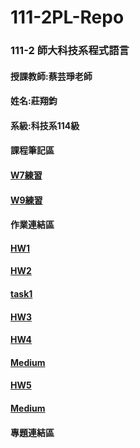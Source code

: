 # 111-2PL-Repo
### 111-2 師大科技系程式語言 
#### 授課教師:蔡芸琤老師
#### 姓名:莊翔鈞
#### 系級:科技系114級
#### 課程筆記區 
#### [W7練習](https://github.com/41071223H/111-2PL-Repo/blob/99e0a9a196a6cc5a9d278d2d8d8cbfa0315879eb/W7%E7%B7%B4%E7%BF%92.ipynb)
#### [W9練習](https://github.com/41071223H/111-2PL-Repo/blob/8a53aac82f98d6829da237f3d0fdf154037e1119/W9%E7%B7%B4%E7%BF%92.ipynb)
#### 作業連結區 
#### [HW1](https://github.com/41071223H/111-2PL-Repo/blob/ee8e66bbbe078258337955de5b632c482d47c177/HW1%20%E5%BB%B6%E4%BC%B8.ipynb)
#### [HW2](https://github.com/41071223H/111-2PL-Repo/blob/2f46ca2fc99908e9c50509076fd7a7bad5912cd9/HW2.ipynb) 
#### [task1](https://github.com/41071223H/111-2PL-Repo/blob/f31a39e63e58fc2f561d54aa0584aeebb26913be/1.ipynb)
#### [HW3](https://github.com/41071223H/111-2PL-Repo/blob/fa992ca0965661941f3baf626083de8e5392854d/HW3.ipynb)
#### [HW4](https://github.com/41071223H/111-2PL-Repo/blob/df34b0b2329788d0e46ee9197e87de457103cca4/HW4.ipynb)
#### [Medium](https://medium.com/@potter20021130/%E6%96%87%E5%AD%97%E6%8E%A2%E5%8B%98-tesla-model-3-%E8%A9%95%E8%AB%96-82e5f04ec572)
#### [HW5](https://github.com/41071223H/111-2PL-Repo/blob/1eb55713feed29efde093456f3f1a0fe87db453d/HW5.ipynb)
#### [Medium](https://medium.com/@potter20021130/%E5%85%A9%E6%AE%B5%E5%BC%8F%E5%BE%85%E8%BD%89-24ca9630bff9)
#### 專題連結區
